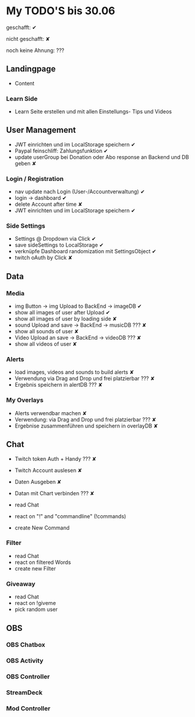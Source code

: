 # My TODO'S bis 30.06

geschafft: ✔

nicht geschafft: ✘

noch keine Ahnung: ???

## Landingpage

- Content

### Learn Side

- Learn Seite erstellen und mit allen Einstellungs- Tips und Videos

## User Management

- JWT einrichten und im LocalStorage speichern ✔
- Paypal feinschliff: Zahlungsfunktion ✔
- update userGroup bei Donation oder Abo response an Backend und DB geben ✘

### Login / Registration

- nav update nach Login (User-/Accountverwaltung) ✔
- login -> dashboard ✔
- delete Account after time ✘
- JWT einrichten und im LocalStorage speichern ✔

### Side Settings

- Settings @ Dropdown via Click ✔
- save sideSettings to LocalStorage ✔
- verknüpfe Dashboard randomization mit SettingsObject ✔
- twitch oAuth by Click ✘

## Data

### Media

- img Button -> img Upload to BackEnd -> imageDB ✔
- show all images of user after Upload ✔
- show all images of user by loading side ✘
- sound Upload and save -> BackEnd -> musicDB ??? ✘
- show all sounds of user ✘
- Video Upload an save -> BackEnd -> videoDB ??? ✘
- show all videos of user ✘

### Alerts

- load images, videos and sounds to build alerts ✘
- Verwendung via Drag and Drop und frei platzierbar ??? ✘
- Ergebnis speichern in alertDB ??? ✘

### My Overlays

- Alerts verwendbar machen ✘
- Verwendung: via Drag and Drop und frei platzierbar ??? ✘
- Ergebnise zusammenführen und speichern in overlayDB ✘

## Chat

- Twitch token Auth + Handy ??? ✘
- Twitch Account auslesen ✘
- Daten Ausgeben ✘
- Datan mit Chart verbinden ??? ✘

- read Chat
- react on "!" and "commandline" (!commands)
- create New Command

### Filter

- read Chat
- react on filtered Words
- create new Filter

### Giveaway

- read Chat
- react on !giveme
- pick random user

## OBS

### OBS Chatbox

### OBS Activity

### OBS Controller

### StreamDeck

### Mod Controller